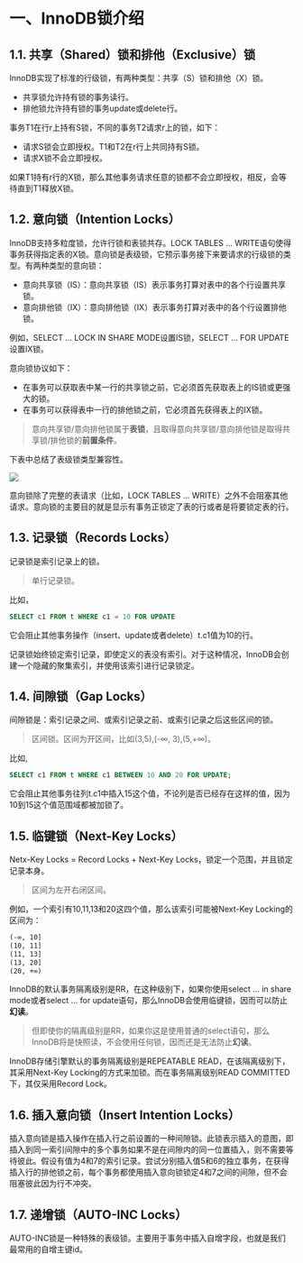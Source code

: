 # 一、InnoDB锁介绍

## 1.1. 共享（Shared）锁和排他（Exclusive）锁

InnoDB实现了标准的行级锁，有两种类型：共享（S）锁和排他（X）锁。

- 共享锁允许持有锁的事务读行。
- 排他锁允许持有锁的事务update或delete行。

事务T1在行r上持有S锁，不同的事务T2请求r上的锁，如下：

- 请求S锁会立即授权。T1和T2在r行上共同持有S锁。
- 请求X锁不会立即授权。

如果T1持有r行的X锁，那么其他事务请求任意的锁都不会立即授权，相反，会等待直到T1释放X锁。

## 1.2. 意向锁（Intention Locks）

InnoDB支持多粒度锁，允许行锁和表锁共存。LOCK TABLES ... WRITE语句使得事务获得指定表的X锁。意向锁是表级锁，它预示事务接下来要请求的行级锁的类型。有两种类型的意向锁：

- 意向共享锁（IS）：意向共享锁（IS）表示事务打算对表中的各个行设置共享锁。
- 意向排他锁（IX）：意向排他锁（IX）表示事务打算对表中的各个行设置排他锁。

例如，SELECT ... LOCK IN SHARE MODE设置IS锁，SELECT ... FOR UPDATE设置IX锁。

意向锁协议如下：

- 在事务可以获取表中某一行的共享锁之前，它必须首先获取表上的IS锁或更强大的锁。
- 在事务可以获得表中一行的排他锁之前，它必须首先获得表上的IX锁。

> 意向共享锁/意向排他锁属于**表锁**，且取得意向共享锁/意向排他锁是取得共享锁/排他锁的**前置条件**。

下表中总结了表级锁类型兼容性。

![](E:\document\images\表级锁兼容矩阵.png)

意向锁除了完整的表请求（比如，LOCK TABLES  ... WRITE）之外不会阻塞其他请求。意向锁的主要目的就是显示有事务正锁定了表的行或者是将要锁定表的行。

## 1.3. 记录锁（Records Locks）

记录锁是索引记录上的锁。

> 单行记录锁。

比如，

~~~sql
SELECT c1 FROM t WHERE c1 = 10 FOR UPDATE
~~~

它会阻止其他事务操作（insert、update或者delete）t.c1值为10的行。

记录锁始终锁定索引记录，即使定义的表没有索引。对于这种情况，InnoDB会创建一个隐藏的聚集索引，并使用该索引进行记录锁定。

## 1.4. 间隙锁（Gap Locks）

间隙锁是：索引记录之间、或索引记录之前、或索引记录之后这些区间的锁。

> 区间锁。区间为开区间，比如(3,5),(-∞, 3),(5,+∞)。

比如,

~~~sql
SELECT c1 FROM t WHERE c1 BETWEEN 10 AND 20 FOR UPDATE;
~~~

它会阻止其他事务往列t.c1中插入15这个值，不论列是否已经存在这样的值，因为10到15这个值范围域都被加锁了。

## 1.5. 临键锁（Next-Key Locks）

Netx-Key Locks = Record Locks + Next-Key Locks，锁定一个范围，并且锁定记录本身。

> 区间为左开右闭区间。

例如，一个索引有10,11,13和20这四个值，那么该索引可能被Next-Key Locking的区间为：

~~~reStructuredText
(-∞, 10]
(10, 11]
(11, 13]
(13, 20]
(20, +∞)
~~~

InnoDB的默认事务隔离级别是RR，在这种级别下，如果你使用select ... in share mode或者select ... for update语句，那么InnoDB会使用临键锁，因而可以防止**幻读**。

> 但即使你的隔离级别是RR，如果你这是使用普通的select语句，那么InnoDB将是快照读，不会使用任何锁，因而还是无法防止**幻读**。

InnoDB存储引擎默认的事务隔离级别是REPEATABLE READ，在该隔离级别下，其采用Next-Key Locking的方式来加锁。而在事务隔离级别READ COMMITTED下，其仅采用Record Lock。

## 1.6. 插入意向锁（Insert Intention Locks）

插入意向锁是插入操作在插入行之前设置的一种间隙锁。此锁表示插入的意图，即插入到同一索引间隙中的多个事务如果不是在间隙内的同一位置插入，则不需要等待彼此。假设有值为4和7的索引记录。尝试分别插入值5和6的独立事务，在获得插入行的排他锁之前，每个事务都使用插入意向锁锁定4和7之间的间隙，但不会阻塞彼此因为行不冲突。

## 1.7. 递增锁（AUTO-INC Locks）

AUTO-INC锁是一种特殊的表级锁。主要用于事务中插入自增字段，也就是我们最常用的自增主键id。